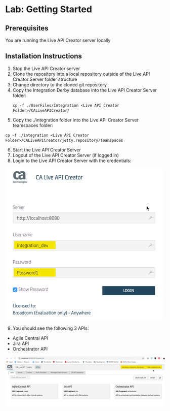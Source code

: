 # Lab: Getting Started

## Prerequisites 
 You are running the Live API Creator server locally 

## Installation Instructions 
1.  Stop the Live API Creator server
2.  Clone the repository into a local repository outside of the Live API Creator Server folder structure 
3.  Change directory to the cloned git repository 
4.  Copy the Integration Derby database into the Live API Creator Server folder:
    ```
    cp -f ./UserFiles/Integration <Live API Creator Folder>/CALiveAPICreator/
    ```
5.  Copy the ./integration folder into the Live API Creator Server teamspaces folder:
   ``` 
   cp -f ./integration <Live API Creator Folder>/CALiveAPICreator/jetty.repository/teamspaces 
   ```
6.  Start the Live API Creator Server 
7.  Logout of the Live API Creator Server (if logged in)
8.  Login to the Live API Creator Server with the credentials:

![Alt Text](/images/login.png "CA Live API Creator Login")

9.  You should see the following 3 APIs:
* Agile Central API
* Jira API
* Orchestrator API 

![Alt Text](/images/apis.png "Integration Teamspaces")
